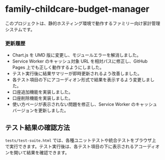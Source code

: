 # family-childcare-budget-manager

このプロジェクトは、静的ホスティング環境で動作するファミリー向け家計管理システムです。

### 更新履歴

* Chart.js を UMD 版に変更し、モジュールエラーを解消しました。
* Service Worker のキャッシュ対象 URL を相対パスに修正し、GitHub Pages 上でも正しく動作するようにしました。
* テスト実行後に結果サマリーが即時更新されるよう改善しました。
* 各テスト項目の下にアコーディオン形式で結果を表示するよう変更しました。
* 口座追加機能を実装しました。
* 口座削除機能を実装しました。
* 使い方ページが表示されない問題を修正し、Service Worker のキャッシュバージョンを更新しました。

## テスト結果の確認方法

`tests/test-suite.html` では、各種ユニットテストや統合テストをブラウザ上で実行できます。テスト実行後は、各テスト項目の下に表示されるアコーディオンを開いて結果を確認できます。

